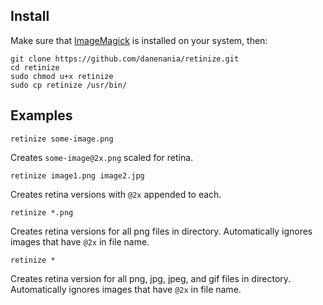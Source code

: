 Install
-------

Make sure that [ImageMagick](http://www.imagemagick.org/script/index.php) is installed on your system, then:

    git clone https://github.com/danenania/retinize.git
    cd retinize
    sudo chmod u+x retinize 
    sudo cp retinize /usr/bin/

Examples
--------

`retinize some-image.png`

Creates `some-image@2x.png` scaled for retina.

`retinize image1.png image2.jpg`

Creates retina versions with `@2x` appended to each.

`retinize *.png`

Creates retina versions for all png files in directory. Automatically ignores images that have `@2x` in file name. 

`retinize *`

Creates retina version for all png, jpg, jpeg, and gif files in directory. Automatically ignores images that have `@2x` in file name.
